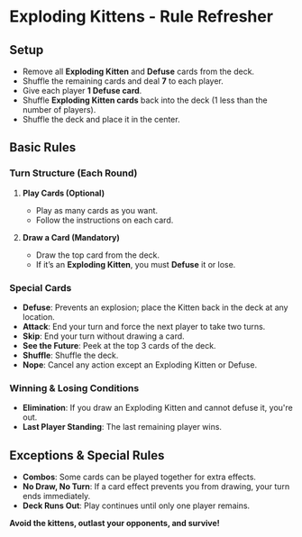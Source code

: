 # Exploding Kittens - Rule Refresher

## Setup
- Remove all **Exploding Kitten** and **Defuse** cards from the deck.
- Shuffle the remaining cards and deal **7** to each player.
- Give each player **1 Defuse card**.
- Shuffle **Exploding Kitten cards** back into the deck (1 less than the number of players).
- Shuffle the deck and place it in the center.

## Basic Rules
### Turn Structure (Each Round)
1. **Play Cards (Optional)**
   - Play as many cards as you want.
   - Follow the instructions on each card.

2. **Draw a Card (Mandatory)**
   - Draw the top card from the deck.
   - If it’s an **Exploding Kitten**, you must **Defuse** it or lose.
   
### Special Cards
- **Defuse**: Prevents an explosion; place the Kitten back in the deck at any location.
- **Attack**: End your turn and force the next player to take two turns.
- **Skip**: End your turn without drawing a card.
- **See the Future**: Peek at the top 3 cards of the deck.
- **Shuffle**: Shuffle the deck.
- **Nope**: Cancel any action except an Exploding Kitten or Defuse.

### Winning & Losing Conditions
- **Elimination**: If you draw an Exploding Kitten and cannot defuse it, you're out.
- **Last Player Standing**: The last remaining player wins.

## Exceptions & Special Rules
- **Combos**: Some cards can be played together for extra effects.
- **No Draw, No Turn**: If a card effect prevents you from drawing, your turn ends immediately.
- **Deck Runs Out**: Play continues until only one player remains.

**Avoid the kittens, outlast your opponents, and survive!**

